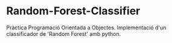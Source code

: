 # Random-Forest-Classifier

Pràctica Programació Orientada a Objectes. Implementació d'un classificador de 'Random Forest' amb python.
